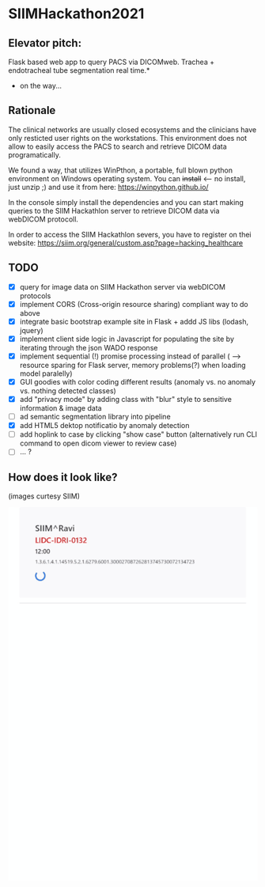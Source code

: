 # SIIMHackathon2021

## Elevator pitch:
Flask based web app to query PACS via DICOMweb. 
Trachea + endotracheal tube segmentation real time.*

* on the way...


## Rationale
The clinical networks are usually closed ecosystems and the clinicians have only resticted user rights on the workstations. 
This environment does not allow to easily access the PACS to search and retrieve DICOM data programatically.

We found a way, that utilizes WinPthon, a portable, full blown python environment on Windows operating system.
You can ~~install~~ <-- no install, just unzip ;) and use it from here: https://winpython.github.io/

In the console simply install the dependencies and you can start making queries to the SIIM Hackathlon server to retrieve DICOM data via webDICOM protocoll.

In order to access the SIIM Hackathlon severs, you have to register on thei website: https://siim.org/general/custom.asp?page=hacking_healthcare


## TODO

- [x] query for image data on SIIM Hackathon server via webDICOM protocols
- [x] implement CORS (Cross-origin resource sharing) compliant way to do above
- [x] integrate basic bootstrap example site in Flask + addd JS libs (lodash, jquery)
- [x] implement client side logic in Javascript for populating the site by iterating through the json WADO response
- [x] implement sequential (!) promise processing instead of parallel ( --> resource sparing for Flask server, memory problems(?) when loading model paralelly)
- [x] GUI goodies with color coding different results (anomaly vs. no anomaly vs. nothing detected classes)
- [x] add "privacy mode" by adding class with "blur" style to sensitive information & image data
- [ ] ad semantic segmentation library into pipeline
- [x] add HTML5 dektop notificatio by anomaly detection
- [ ] add hoplink to case by clicking "show case" button (alternatively run CLI command to open dicom viewer to review case)
- [ ] ... ?

## How does it look like?
(images curtesy SIIM)

 ![showcase](https://github.com/sandorkonya/SIIMHackathon2021/blob/31acfa10fb2cae9560d216dcc6790f8e59412b1e/showreel.gif)
